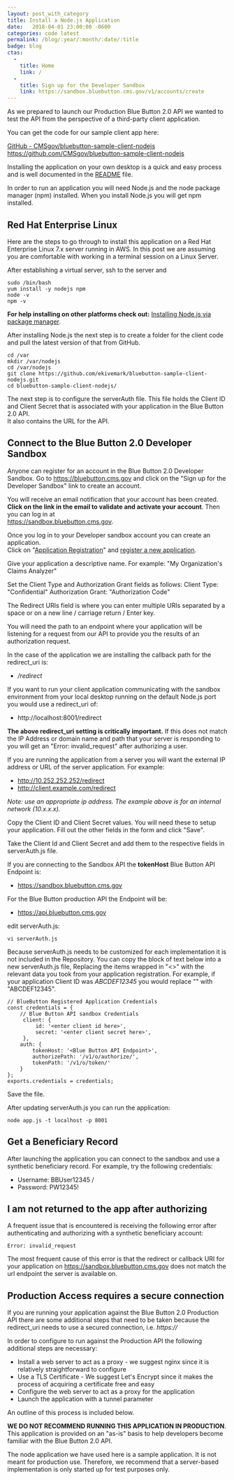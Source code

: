 ```yaml
---
layout: post_with_category
title: Install a Node.js Application
date:   2018-04-01 23:00:00 -0600
categories: code latest
permalink: /blog/:year/:month/:date/:title
badge: blog
ctas:
  - 
    title: Home
    link: /
  -
    title: Sign up for the Developer Sandbox
    link: https://sandbox.bluebutton.cms.gov/v1/accounts/create
---
```

As we prepared to launch our Production Blue Button 2.0 API we wanted to test the API 
from the perspective of a third-party client application. 

You can get the code for our sample client app here:

<a href="https://github.com/CMSgov/bluebutton-sample-client-nodejs.git" target="_blank">GitHub - CMSgov/bluebutton-sample-client-nodejs</a>
https://github.com/CMSgov/bluebutton-sample-client-nodejs

Installing the application on your own desktop is a quick and easy process and is well documented in the 
<a href="https://github.com/CMSgov/bluebutton-sample-client-nodejs/blob/master/README.md" target="_blank">README</a> file.

In order to run an application you will need Node.js and the node package manager (npm) installed. 
When you install Node.js you will get npm installed.

## Red Hat Enterprise Linux
Here are the steps to go through to install this application on a Red Hat Enterprise Linux 7.x server running in AWS.
In this post we are assuming you are comfortable with working in a terminal session on a Linux Server.

After establishing a virtual server, ssh to the server and 
```
sudo /bin/bash
yum install -y nodejs npm
node -v
npm -v
```
**For help installing on other platforms check out:** 
<a href="https://nodejs.org/en/download/package-manager/" target="_blank">Installing Node.js via package manager</a>.

After installing Node.js the next step is to create a folder for the client code and pull the latest version of that from GitHub.

```
cd /var
mkdir /var/nodejs
cd /var/nodejs
git clone https://github.com/ekivemark/bluebutton-sample-client-nodejs.git
cd bluebutton-sample-client-nodejs/
```
 
The next step is to configure the serverAuth file. This file holds the Client ID and Client Secret 
that is associated with your application in the Blue Button 2.0 API.  
It also contains the URL for the API.

## Connect to the Blue Button 2.0 Developer Sandbox

Anyone can register for an account in the Blue Button 2.0 Developer Sandbox. Go to 
<a href="https://bluebutton.cms.gov" target="_blank">https://bluebutton.cms.gov</a> 
and click on the "Sign up for the Developer Sandbox" link to create an account. 

You will receive an email notification that your account has been created. 
**Click on the link in the email to validate and activate your account**. 
Then you can log in at   
<a href="https://sandbox.bluebutton.cms.gov" target="_blank">https://sandbox.bluebutton.cms.gov</a>.

Once you log in to your Developer sandbox account you can create an application.  
Click on "[Application Registration](https://sandbox.bluebutton.cms.gov/v1/o/applications/)" and 
[register a new application](https://sandbox.bluebutton.cms.gov/v1/o/applications/register/).

Give your application a descriptive name. For example: 
"My Organization's  Claims Analyzer"

Set the Client Type and Authorization Grant fields as follows:
Client Type: "Confidential"
Authorization Grant: "Authorization Code"

The Redirect URIs field is where you can enter multiple URIs separated by a space or on a new line / 
carriage return / Enter key.

You will need the path to an endpoint where your application will be listening for a request 
from our API to provide you the results of an authorization request.

In the case of the application we are installing the callback path for the redirect_uri is: 

- */redirect*

If you want to run your client application communicating with the sandbox environment from your local 
desktop running on the default Node.js port you would use a redirect_uri of:

- http://localhost:8001/redirect

**The above redirect_uri setting is critically important.** If this does not match the IP Address or 
domain name and path that your server is responding to you will get an "Error: invalid_request" after
authorizing a user.

If you are running the application from a server you will want the external IP address or URL of the 
server application. For example:

- http://10.252.252.252/redirect
- http://client.example.com/redirect

*Note: use an appropriate ip address. The example above is for an internal network (10.x.x.x).*

Copy the Client ID and Client Secret values. You will need these to setup your application.
Fill out the other fields in the form and click "Save".

Take the Client Id and Client Secret and add them to the respective fields in serverAuth.js file.

If you are connecting to the Sandbox API the **tokenHost** Blue Button API Endpoint is:

- https://sandbox.bluebutton.cms.gov

For the Blue Button production API the Endpoint will be:

- https://api.bluebutton.cms.gov

edit serverAuth.js:

```
vi serverAuth.js
```

Because serverAuth.js needs to be customized for each implementation it is not included in the Repository. 
You can copy the block of text below into a new serverAuth.js file, Replacing the items wrapped in "<>" 
with the relevant data you took from your application registration. For example, if your application 
Client ID was *ABCDEF12345* you would replace "<enter client id here>" with "ABCDEF12345".

```
// BlueButton Registered Application Credentials
const credentials = {
    // Blue Button API sandbox Credentials
	 client: {
	     id: '<enter client id here>',
	     secret: '<enter client secret here>',
	 },
    auth: {
        tokenHost: '<Blue Button API Endpoint>',
        authorizePath: '/v1/o/authorize/',
        tokenPath: '/v1/o/token/'
    }
};
exports.credentials = credentials;
```

Save the file.

After updating serverAuth.js  you can run the application:

```
node app.js -t localhost -p 8001
```

## Get a Beneficiary Record

After launching the application you can connect to the sandbox and use a synthetic beneficiary record.
For example, try the following credentials:

- Username: BBUser12345 /
- Password: PW12345!

## I am not returned to the app after authorizing

A frequent issue that is encountered is receiving the following error after authenticating and authorizing
with a synthetic beneficiary account: 

```
Error: invalid_request
```

The most frequent cause of this error is that the redirect or callback URI for your application on 
https://sandbox.bluebutton.cms.gov does not match the url endpoint the server is available on. 

## Production Access requires a secure connection

If you are running your application against the Blue Button 2.0 Production API there are some additional 
steps that need to be taken because the redirect_uri needs to use a secured connection, i.e. *https://*

In order to configure to run against the Production API the following additional steps are necessary:

- Install a web server to act as a proxy - we suggest nginx since it is relatively straightforward to configure
- Use a TLS Certificate - We suggest Let's Encrypt since it makes the process of acquiring a certificate free and easy
- Configure the web server to act as a proxy for the application 
- Launch the application with a tunnel parameter

An outline of this process is included below.

**WE DO NOT RECOMMEND RUNNING THIS APPLICATION IN PRODUCTION**. This application is provided on an "as-is" basis 
to help developers become familiar with the Blue Button 2.0 API.
 
The node application we have used here is a sample application. It is not meant for production use. 
Therefore, we recommend that a server-based implementation is only started up for test purposes only. 

